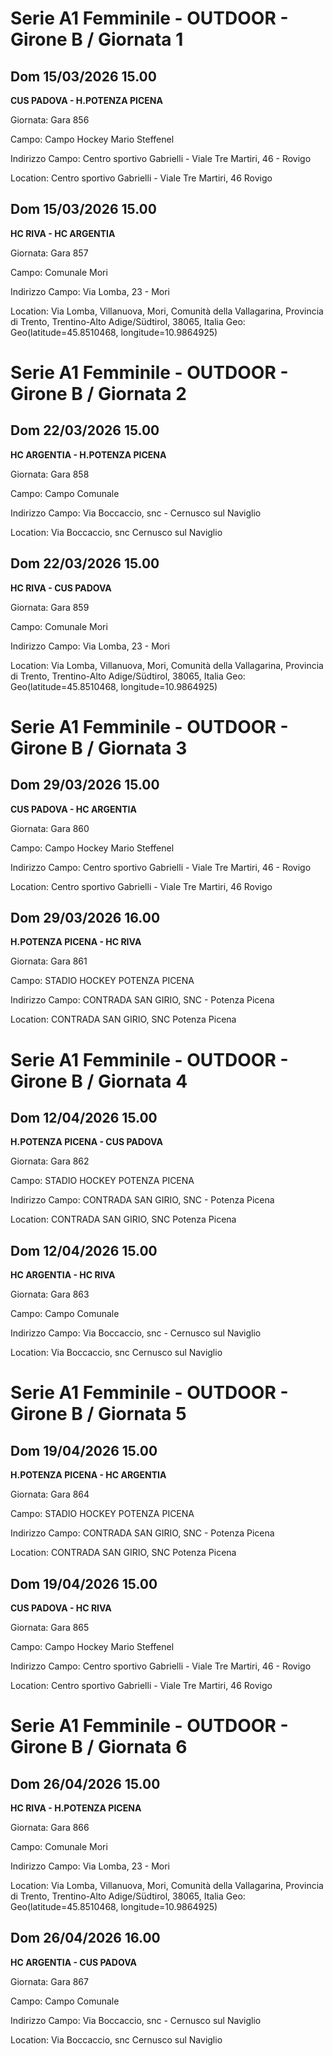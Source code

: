 # Serie A1 Femminile - OUTDOOR  - Girone B / Giornata 1
## Dom 15/03/2026 15.00

<strong>CUS PADOVA - H.POTENZA PICENA</strong>

Giornata: Gara 856

Campo: Campo Hockey Mario Steffenel 

Indirizzo Campo:  Centro sportivo Gabrielli - Viale Tre Martiri, 46 - Rovigo

Location:  Centro sportivo Gabrielli - Viale Tre Martiri, 46 Rovigo
<!-- VALCHISONE_END -->



## Dom 15/03/2026 15.00

<strong>HC RIVA - HC ARGENTIA</strong>

Giornata: Gara 857

Campo: Comunale Mori 

Indirizzo Campo:  Via Lomba, 23 - Mori

Location: Via Lomba, Villanuova, Mori, Comunità della Vallagarina, Provincia di Trento, Trentino-Alto Adige/Südtirol, 38065, Italia
Geo: Geo(latitude=45.8510468, longitude=10.9864925)
<!-- VALCHISONE_END -->


# Serie A1 Femminile - OUTDOOR  - Girone B / Giornata 2
## Dom 22/03/2026 15.00

<strong>HC ARGENTIA - H.POTENZA PICENA</strong>

Giornata: Gara 858

Campo: Campo Comunale 

Indirizzo Campo:  Via Boccaccio, snc - Cernusco sul Naviglio

Location:  Via Boccaccio, snc Cernusco sul Naviglio
<!-- VALCHISONE_END -->



## Dom 22/03/2026 15.00

<strong>HC RIVA - CUS PADOVA</strong>

Giornata: Gara 859

Campo: Comunale Mori 

Indirizzo Campo:  Via Lomba, 23 - Mori

Location: Via Lomba, Villanuova, Mori, Comunità della Vallagarina, Provincia di Trento, Trentino-Alto Adige/Südtirol, 38065, Italia
Geo: Geo(latitude=45.8510468, longitude=10.9864925)
<!-- VALCHISONE_END -->


# Serie A1 Femminile - OUTDOOR  - Girone B / Giornata 3
## Dom 29/03/2026 15.00

<strong>CUS PADOVA - HC ARGENTIA</strong>

Giornata: Gara 860

Campo: Campo Hockey Mario Steffenel 

Indirizzo Campo:  Centro sportivo Gabrielli - Viale Tre Martiri, 46 - Rovigo

Location:  Centro sportivo Gabrielli - Viale Tre Martiri, 46 Rovigo
<!-- VALCHISONE_END -->



## Dom 29/03/2026 16.00

<strong>H.POTENZA PICENA - HC RIVA</strong>

Giornata: Gara 861

Campo: STADIO HOCKEY POTENZA PICENA 

Indirizzo Campo:  CONTRADA SAN GIRIO, SNC - Potenza Picena

Location:  CONTRADA SAN GIRIO, SNC Potenza Picena
<!-- VALCHISONE_END -->


# Serie A1 Femminile - OUTDOOR  - Girone B / Giornata 4
## Dom 12/04/2026 15.00

<strong>H.POTENZA PICENA - CUS PADOVA</strong>

Giornata: Gara 862

Campo: STADIO HOCKEY POTENZA PICENA 

Indirizzo Campo:  CONTRADA SAN GIRIO, SNC - Potenza Picena

Location:  CONTRADA SAN GIRIO, SNC Potenza Picena
<!-- VALCHISONE_END -->



## Dom 12/04/2026 15.00

<strong>HC ARGENTIA - HC RIVA</strong>

Giornata: Gara 863

Campo: Campo Comunale 

Indirizzo Campo:  Via Boccaccio, snc - Cernusco sul Naviglio

Location:  Via Boccaccio, snc Cernusco sul Naviglio
<!-- VALCHISONE_END -->


# Serie A1 Femminile - OUTDOOR  - Girone B / Giornata 5
## Dom 19/04/2026 15.00

<strong>H.POTENZA PICENA - HC ARGENTIA</strong>

Giornata: Gara 864

Campo: STADIO HOCKEY POTENZA PICENA 

Indirizzo Campo:  CONTRADA SAN GIRIO, SNC - Potenza Picena

Location:  CONTRADA SAN GIRIO, SNC Potenza Picena
<!-- VALCHISONE_END -->



## Dom 19/04/2026 15.00

<strong>CUS PADOVA - HC RIVA</strong>

Giornata: Gara 865

Campo: Campo Hockey Mario Steffenel 

Indirizzo Campo:  Centro sportivo Gabrielli - Viale Tre Martiri, 46 - Rovigo

Location:  Centro sportivo Gabrielli - Viale Tre Martiri, 46 Rovigo
<!-- VALCHISONE_END -->


# Serie A1 Femminile - OUTDOOR  - Girone B / Giornata 6
## Dom 26/04/2026 15.00

<strong>HC RIVA - H.POTENZA PICENA</strong>

Giornata: Gara 866

Campo: Comunale Mori 

Indirizzo Campo:  Via Lomba, 23 - Mori

Location: Via Lomba, Villanuova, Mori, Comunità della Vallagarina, Provincia di Trento, Trentino-Alto Adige/Südtirol, 38065, Italia
Geo: Geo(latitude=45.8510468, longitude=10.9864925)
<!-- VALCHISONE_END -->



## Dom 26/04/2026 16.00

<strong>HC ARGENTIA - CUS PADOVA</strong>

Giornata: Gara 867

Campo: Campo Comunale 

Indirizzo Campo:  Via Boccaccio, snc - Cernusco sul Naviglio

Location:  Via Boccaccio, snc Cernusco sul Naviglio
<!-- VALCHISONE_END -->


